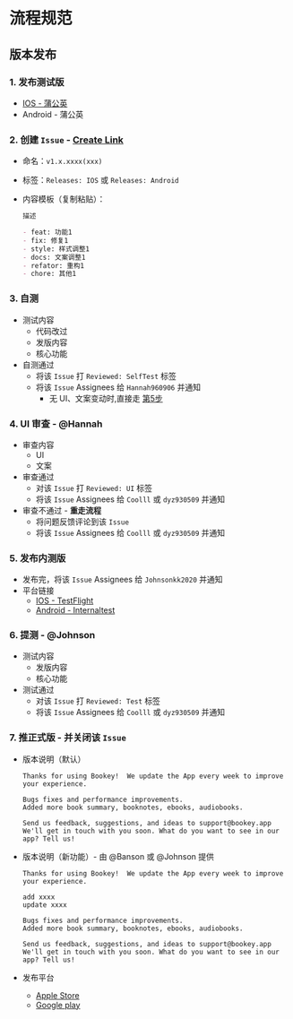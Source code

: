 # 流程规范

## 版本发布

### 1. 发布测试版

- [IOS - 蒲公英](https://www.pgyer.com/o9So)
- Android - 蒲公英

### 2. 创建 `Issue` - [Create Link](https://github.com/bookey-dev/bookey.requirement/issues/new/choose)

- 命名：`v1.x.xxxx(xxx)`
- 标签：`Releases: IOS` 或 `Releases: Android`
- 内容模板（复制粘贴）：

   ```md
   描述

   - feat: 功能1
   - fix: 修复1
   - style: 样式调整1
   - docs: 文案调整1
   - refator: 重构1
   - chore: 其他1
   ```

### 3. 自测

- 测试内容
  - 代码改过
  - 发版内容
  - 核心功能
- 自测通过
  - 将该 `Issue` 打 `Reviewed: SelfTest` 标签
  - 将该 `Issue` Assignees 给 `Hannah960906` 并通知
    - 无 UI、文案变动时,直接走 [第5步](#5.-发布内测版)

### 4. UI 审查 - @Hannah

- 审查内容
  - UI
  - 文案
- 审查通过
  - 对该 `Issue` 打 `Reviewed: UI` 标签
  - 将该 `Issue` Assignees 给 `Coolll` 或 `dyz930509` 并通知
- 审查不通过 - **重走流程**
  - 将问题反馈评论到该 `Issue`
  - 将该 `Issue` Assignees 给 `Coolll` 或 `dyz930509` 并通知

### 5. 发布内测版

- 发布完，将该 `Issue` Assignees 给 `Johnsonkk2020` 并通知
- 平台链接
  - [IOS - TestFlight](https://apps.apple.com/cn/app/testflight/id899247664)
  - [Android - Internaltest](https://play.google.com/apps/internaltest/4700196513230198982)

### 6. 提测 - @Johnson

- 测试内容
  - 发版内容
  - 核心功能
- 测试通过
  - 对该 `Issue` 打 `Reviewed: Test` 标签
  - 将该 `Issue` Assignees 给 `Coolll` 或 `dyz930509` 并通知

### 7. 推正式版 - 并关闭该 `Issue`

- 版本说明（默认）

   ```text
   Thanks for using Bookey!  We update the App every week to improve your experience.  

   Bugs fixes and performance improvements.
   Added more book summary, booknotes, ebooks, audiobooks.

   Send us feedback, suggestions, and ideas to support@bookey.app
   We'll get in touch with you soon. What do you want to see in our app? Tell us!
   ```

- 版本说明（新功能）- 由 @Banson 或 @Johnson 提供

   ```text
   Thanks for using Bookey!  We update the App every week to improve your experience.  

   add xxxx
   update xxxx

   Bugs fixes and performance improvements.
   Added more book summary, booknotes, ebooks, audiobooks.

   Send us feedback, suggestions, and ideas to support@bookey.app
   We'll get in touch with you soon. What do you want to see in our app? Tell us!
   ```

- 发布平台
  - [Apple Store](https://apps.apple.com/cn/app/id1490069864)
  - [Google play](https://play.google.com/store/apps/details?id=app.bookey)
